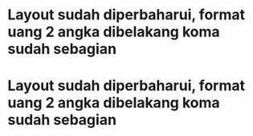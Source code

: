 # Layout sudah diperbaharui, format uang 2 angka dibelakang koma sudah sebagian
# Layout sudah diperbaharui, format uang 2 angka dibelakang koma sudah sebagian
